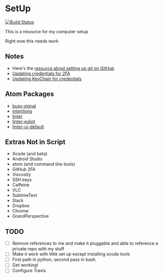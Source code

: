 # SetUp
[![Build Status](https://travis-ci.org/jzucker2/SetUp.svg?branch=master)](https://travis-ci.org/jzucker2/SetUp)

This is a resource for my computer setup

Right now this needs work

## Notes

* Here's the [resource about setting up git on GitHub](https://help.github.com/articles/caching-your-github-password-in-git/)
* [Updating credentials for 2FA](https://help.github.com/articles/creating-a-personal-access-token-for-the-command-line/)
* [Updating KeyChain for credentials](https://help.github.com/articles/updating-credentials-from-the-osx-keychain/)

## Atom Packages

* [busy-signal](https://atom.io/packages/busy-signal)
* [intentions](https://atom.io/packages/intentions)
* [linter](https://atom.io/packages/linter)
* [linter-eslint](https://atom.io/packages/linter-eslint)
* [linter-ui-default](https://atom.io/packages/linter-ui-default)

## Extras Not in Script

* Xcode (and beta)
* Android Studio
* atom (and command line tools)
* GitHub 2FA
* Viscosity
* SSH keys
* Caffeine
* VLC
* SublimeText
* Slack
* Dropbox
* Chrome
* GrandPerspective



## TODO

- [ ] Remove references to me and make it pluggable and able to reference a private repo with my stuff
- [ ] Make it work with little set up except installing xcode tools
- [ ] First path in python, second pass in bash
- [ ] Get working!
- [ ] Configure Travis
